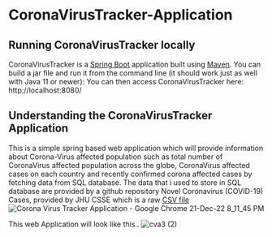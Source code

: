 # CoronaVirusTracker-Application


## Running CoronaVirusTracker locally
CoronaVirusTracker is a [Spring Boot](https://spring.io/guides/gs/spring-boot) application built using [Maven](https://spring.io/guides/gs/maven/). You can build a jar file and run it from the command line (it should work just as well with Java 11 or newer): 
You can then access CoronaVirusTracker here: http://localhost:8080/

## Understanding the CoronaVirusTracker Application

This is a simple spring based web application which will provide information about Corona-Virus affected population such as total number of CoronaVirus affected population across the globe, CoronaVirus affected cases on each country and recently confirmed corona affected cases by fetching data from SQL database.
The data that i used to store in SQL database are provided by a github repository Novel Coronavirus (COVID-19) Cases, provided by JHU CSSE which is a raw [CSV file](https://raw.githubusercontent.com/CSSEGISandData/COVID-19/master/csse_covid_19_data/csse_covid_19_time_series/time_series_covid19_confirmed_global.csv)
![Corona Virus Tracker Application - Google Chrome 21-Dec-22 8_11_45 PM](https://user-images.githubusercontent.com/89342297/208931619-49f88cf3-ce4a-4bf4-981d-59f92fb37550.png)


This web Application will look like this..
![cva3 (2)](https://user-images.githubusercontent.com/89342297/208927448-4fc77558-889e-4883-8540-a380f863f744.png)
